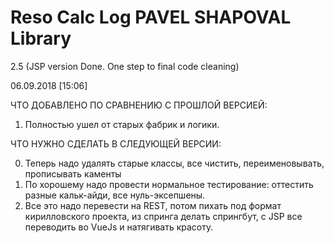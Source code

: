 # Reso Calc Log PAVEL SHAPOVAL Library

2.5 (JSP version Done. One step to final code cleaning)

06.09.2018 [15:06]


ЧТО ДОБАВЛЕНО ПО СРАВНЕНИЮ С ПРОШЛОЙ ВЕРСИЕЙ:

1. Полностью ушел от старых фабрик и логики. 



ЧТО НУЖНО СДЕЛАТЬ В СЛЕДУЮЩЕЙ ВЕРСИИ:

0. Теперь надо удалять старые классы, все чистить, переименовывать, прописывать каменты
1. По хорошему надо провести нормальное тестирование: оттестить разные кальк-айди, все нуль-эксепшены.
2. Все это надо перевести на REST, потом пихать под формат кирилловского проекта, из спринга делать спрингбут, с JSP все переводить во VueJs  и натягивать красоту.



